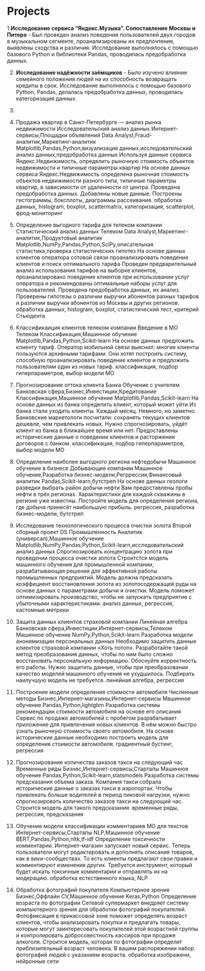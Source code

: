 # Projects

1.**Исследование сервиса “Яндекс.Музыка”. Сопоставление Москвы и Питера** - Был проведен анализ поведения пользователей двух городов в музыкальном сегменте, проанализированы их предпочтения, выявлены сходства и различия. Исследование выполнялось с помощью базового Python и библиотеки Pandas, проводилась предобработка данных. 

2. **Исследование надёжности заёмщиков** - Было изучено влияние семейного положения людей на их способность возвращать кредиты в срок. 	Исследование выполнялось с помощью базового Python, Pandas, делалась предобработка данных, проводилась категоризация данных. 
3. 
4. Продажа квартир в Санкт-Петербурге — анализ рынка недвижимости	Исследовательский анализ данных	Интернет-сервисы,Площадки объявлений	Data Analyst,Fraud-аналитик,Маркетинг-аналитик	Matplotlib,Pandas,Python,визуализация данных,исследовательский анализ данных,предобработка данных	Используя данные сервиса Яндекс.Недвижимость, определить рыночную стоимость объектов недвижимости и типичные параметры квартир	На основе данных сервиса Яндекс.Недвижимость определена рыночная стоимость
объектов недвижимости разного типа, типичные параметры квартир, в зависимости от
удаленности от центра. Проведена предобработка данных. Добавлены новые данные.
Построены гистограммы, боксплоты, диаграммы рассеивания.	обработка данных, histogram, boxplot, scattermatrix,
категоризация, scatterplot,  фрод-мониторинг
4. Определение выгодного тарифа для телеком компании	Статистический анализ данных	Телеком	Data Analyst,Маркетинг-аналитик,Продуктовый аналитик	Matplotlib,NumPy,Pandas,Python,SciPy,описательная статистика,проверка статистических гипотез	На основе данных клиентов оператора сотовой связи проанализировать поведение клиентов и поиск оптимального тарифа	Проведен предварительный анализ использования тарифов на выборке клиентов,
проанализировано поведение клиентов при использовании услуг оператора и
рекомендованы оптимальные наборы услуг для пользователей. Проведена предобработка
данных, их анализ. Проверены гипотезы о различии выручки абонентов разных тарифов и
различии выручки абонентов из Москвы и других регионов.	обработка данных, histogram, boxplot, статистический тест,
критерий Стьюдента
							
6. Классификаиция клиентов телеком компании	Введение в МО	Телеком	Классификация,Машинное обучение	Matplotlib,Pandas,Python,Scikit-learn	На основе данных предложить клиенту тариф.	Оператор мобильной связи выяснил: многие клиенты пользуются архивными тарифами. Они хотят построить систему, способную проанализировать поведение клиентов и предложить пользователям один из новых тариф.	классификация, подбор гиперпараметров, выбор модели МО
7. Прогнозирование оттока клиента Банка	Обучение с учителем	Банковская сфера,Бизнес,Инвестиции,Кредитование	Классификация,Машинное обучение	Matplotlib,Pandas,Scikit-learn	На основе данных из банка определить клиент, который может уйти	Из банка стали уходить клиенты. Каждый месяц. Немного, но заметно. Банковские маркетологи посчитали: сохранять текущих клиентов дешевле, чем привлекать новых.
Нужно спрогнозировать, уйдёт клиент из банка в ближайшее время или нет. Предоставлены исторические данные о поведении клиентов и расторжении договоров с банком.	классификация, подбор гиперпараметров, выбор модели МО
8. Определение наиболее выгодного региона нефтедобычи	Машинное обучение в бизнесе	Добывающие компании	Машинное обучение,Разработка бизнес-модели,Регррессия,Финансовый аналитик	Pandas,Scikit-learn,бутстреп	На основе данных геологи разведки выбрать район добычи нефти	Вам предоставлены пробы нефти в трёх регионах. Характеристики для каждой скважины в регионе уже известны. Постройте модель для определения региона, где добыча принесёт наибольшую прибыль. 	регрессия, разработка бизнес-модели, бутстреп
9. Исследование технологического процесса очистки золота	Второй сборный проект DS	Промышленность	Аналитик (универсал),Машинное обучение	Matplotlib,NumPy,Pandas,Python,Scikit-learn,исследовательский анализ данных	Спрогнозировать концентрацию золота при проведении процесса очистки золота	Строитстся модель машинного обучения для промышленной компании, разрабатывающая решения для эффективной работы промышленных предприятий. Модель должна предсказать коэффициент восстановления золота из золотосодержащей руды на основе данных с параметрами добычи и очистки. Модель поможет оптимизировать производство, чтобы не запускать предприятие с убыточными характеристиками.	анализ данных, регрессия, кастомные метрики
10. Защита данных клиентов страховой компании	Линейная алгебра	Банковская сфера,Инвестиции,Интернет-сервисы,Телеком	Машинное обучение	NumPy,Python,Scikit-learn	Разработка модели анонимизации персональных данных	Необходимо защитить данные клиентов страховой компании «Хоть потоп». Разработайте такой метод преобразования данных, чтобы по ним было сложно восстановить персональную информацию. Обоснуйте корректность его работы. Нужно защитить данные, чтобы при преобразовании качество моделей машинного обучения не ухудшилось. Подбирать наилучшую модель не требуется.	линейная алгебра, регрессия
11. Построение модели определения стоимости автомобиля	Численные методы	Бизнес,Интернет-магазины,Интернет-сервисы	Машинное обучение	Pandas,Python,lightgbm	Разработка системы рекомендации стоимости автомобиля на основе его описания	Сервис по продаже автомобилей с пробегом  разрабатывает приложение для привлечения новых клиентов. В нём можно быстро узнать рыночную стоимость своего автомобиля. На основе исторические данные необходимо построить модель для определения стоимости автомобиля.	градиентный бустинг, регрессия
12. Прогнозирование количества заказов такси на следующий час	Временные ряды	Бизнес,Интернет-сервисы,Стартапы	Машинное обучение	Pandas,Python,Scikit-learn,statsmodels	Разработка системы предсказания объема заказа.	Компания такси собрала исторические данные о заказах такси в аэропортах. Чтобы привлекать больше водителей в период пиковой нагрузки, нужно спрогнозировать количество заказов такси на следующий час. Строится модель для такого предсказания.	временные ряды, регрессия, предсказания
13. Обучение модели классификации комментариев	МО для текстов	Интернет-сервисы,Стартапы	NLP,Машинное обучение	BERT,Pandas,Python,nltk,tf-idf	Определение токсичности комментарии.	Интернет-магазин запускает новый сервис. Теперь пользователи могут редактировать и дополнять описания товаров, как в вики-сообществах. То есть клиенты предлагают свои правки и комментируют изменения других. Требуется инструмент, который будет искать токсичные комментарии и отправлять их на модерацию.	обработка естественного языка, NLP
14. Обработка фотографий покупателя	Компьютерное зрение	Бизнес,Оффлайн	CV,Машинное обучение	Keras,Python	Определение возраста по фотографии	Сетевой супермаркет внедряет систему компьютерного зрения для обработки фотографий покупателей. Фотофиксация в прикассовой зоне поможет определять возраст клиентов, чтобы анализировать покупки и предлагать товары, которые могут заинтересовать покупателей этой возрастной группы и контролировать добросовестность кассиров при продаже алкоголя. Строится модель, которая по фотографии определит приблизительный возраст человека. В вашем распоряжении набор фотографий людей с указанием возраста.	обработка изображени, нейронные сети
